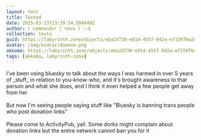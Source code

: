 ```yaml
---
layout: text
title: Texted
date: 2025-03-23T23:29:54.594049Z
author: ⸸ commander ░ nova ⸸ :~$
collection: texts
guid: https://labyrinth.zone/objects/eba2d730-e814-4557-842a-e715976a2efe
avatar: /img/avatar/daemon.png
akkoma: https://labyrinth.zone/objects/eba2d730-e814-4557-842a-e715976a2efe
tags: [akkoma, labyrinth-zone]
---
```


<p>I've been using bluesky to talk about the ways I was harmed in over 5 years of _stuff_ in relation to you-know-who, and it's brought awareness to that person and what she does, and I think it even helped a few people get away from her<br><br>But now I'm seeing people saying stuff like "Bluesky is banning trans people who post donation links"<br><br>Please come to ActivityPub, yall. Some dorks might complain about donation links but the entire network cannot ban you for it</p>